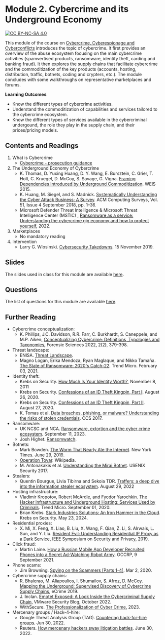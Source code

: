 # Module 2. Cybercrime and its Underground Economy

[![CC BY-NC-SA 4.0][cc-by-nc-sa-shield]][cc-by-nc-sa]

[cc-by-nc-sa]: http://creativecommons.org/licenses/by-nc-sa/4.0/
[cc-by-nc-sa-shield]: https://img.shields.io/badge/License-CC%20BY--NC--SA%204.0-lightgrey.svg


This module of the course on [Cybercrime, Cyberespionage and Cyberconflicts](https://github.com/0xjet/ccc) introduces the topic of cybercrime. It first provides an overview of the abuse ecosystem focusing on the main cybercrime activities (spamvertised products, ransomware, identity theft, carding and banking fraud). It then explores the supply chains that facilitate cybercrime and the commoditization of the key products (accounts, hosting, distribution, traffic, botnets, coding and crypters, etc.). The module concludes with some walkthroughs on representative marketplaces and forums.

**Learning Outcomes**
* Know the different types of cybercrime activities.
* Understand the commoditization of capabilities and services tailored to the cybercrime ecosystem.
* Know the different types of services available in the cybercriminal undergound, the role they play in the supply chain, and their prices/pricing models.

## Contents and Readings

1. What is Cybercrime
    * [Cybercrime - prosecution guidance](https://www.cps.gov.uk/legal-guidance/cybercrime-prosecution-guidance)
2. The Underground Economy of Cybercrime
    * K. Thomas, D. Yuxing Huang, D. Y. Wang, E. Bursztein, C. Grier, T. Holt, C. Kruegel, D. McCoy, S. Savage, G. Vigna. [Framing Dependencies Introduced by Underground Commoditization](https://research.google/pubs/pub43798/). WEIS 2015.
    * K. Huang, M. Siegel, and S. Madnick. [Systematically Understanding the Cyber Attack Business: A Survey](https://dl.acm.org/doi/10.1145/3199674). ACM Computing Surveys, Vol. 51, Issue 4 September 2018, pp. 1–36.
    * Microsoft Defender Threat Intelligence & Microsoft Threat Intelligence Center (MSTIC)
, [Ransomware as a service: Understanding the cybercrime gig economy and how to protect yourself](https://www.microsoft.com/security/blog/2022/05/09/ransomware-as-a-service-understanding-the-cybercrime-gig-economy-and-how-to-protect-yourself/), 2022.
3. Marketplaces
    * No mandatory reading
4. Intervention
    * Larry G. Wlosinski. [Cybersecurity Takedowns](https://www.isaca.org/resources/isaca-journal/issues/2019/volume-6/cybersecurity-takedowns). 15 November 2019.


## Slides

The slides used in class for this module are available [here](https://github.com/0xjet/ccc/blob/main/2_cybercrime/2_cybercrime_slides.pdf).


## Questions

The list of questions for this module are available [here](https://github.com/0xjet/ccc/blob/main/2_cybercrime/2_cybercrime_questions.md).


## Further Reading

* Cybercrime conceptualization:
    * K. Phillips, J.C. Davidson, R.R. Farr, C. Burkhardt, S. Caneppele, and M.P. Aiken, [Conceptualizing Cybercrime: Definitions, Typologies and Taxonomies](https://www.mdpi.com/2673-6756/2/2/28/htm), Forensic Sciences 2022, 2(2), 379-398.
* Threat landscape:
    * ENISA. [Threat Landscape](https://www.enisa.europa.eu/topics/threat-risk-management/threats-and-trends).
    * Magno Logan, Erika Mendoza, Ryan Maglaque, and Nikko Tamaña. [The State of Ransomware: 2020's Catch-22](https://www.trendmicro.com/vinfo/us/security/news/cybercrime-and-digital-threats/the-state-of-ransomware-2020-s-catch-22). Trend Micro. February 03, 2021.
* Identity theft:
    * Krebs on Security. [How Much Is Your Identity Worth?](https://krebsonsecurity.com/2011/11/how-much-is-your-identity-worth/), November 8, 2011
    * Krebs on Security. [Confessions of an ID Theft Kingpin, Part I](https://krebsonsecurity.com/2020/08/confessions-of-an-id-theft-kingpin-part-i/). August 26, 2020.
    * Krebs on Security. [Confessions of an ID Theft Kingpin, Part II](https://krebsonsecurity.com/2020/08/confessions-of-an-id-theft-kingpin-part-ii/). August 27, 2020.
    * K. Tomas et al. [Data breaches, phishing, or malware? Understanding the risks of stolen credentials](https://research.google/pubs/pub46437/). CCS 2017.
* Ransomware:
    * UK NCSC and NCA. [Ransomware, extortion and the cyber crime ecosystem](https://www.ncsc.gov.uk/whitepaper/ransomware-extortion-and-the-cyber-crime-ecosystem). September 11, 2023.
    * Josh Highet. [Ransomwatch](https://github.com/joshhighet/ransomwatch). 
* Botnets:
    * Mark Bowden. [The Worm That Nearly Ate the Internet](https://www.nytimes.com/2019/06/29/opinion/sunday/conficker-worm-ukraine.html). New York Times. June 29, 2019.
    * [Operation Tovar](https://en.wikipedia.org/wiki/Operation_Tovar). Wikipedia.
    * M. Antonakakis et al. [Understanding the Mirai Botnet](https://www.usenix.org/conference/usenixsecurity17/technical-sessions/presentation/antonakakis). USENIX Security 2017.
* Stealers:
    * Quentin Bourgue, Livia Tibirna and Sekoia TDR. [Traffers: a deep dive into the information stealer ecosystem](https://blog.sekoia.io/traffers-a-deep-dive-into-the-information-stealer-ecosystem/). August 29, 2022
* Hosting infrastructure: 
    * Vladimir Kropotov, Robert McArdle, and Fyodor Yarochkin. [The Hacker Infrastructure and Underground Hosting: Services Used by Criminals](https://documents.trendmicro.com/assets/white_papers/wp-the-hacker-infrastructure-and-underground-hosting-services-used-by-criminals.pdf). Trend Micro. September 01, 2020.
    * Brian Krebs. [Stark Industries Solutions: An Iron Hammer in the Cloud](https://krebsonsecurity.com/2024/05/stark-industries-solutions-an-iron-hammer-in-the-cloud/). Krebs on Security. May 23, 2024.
* Residential proxies:
    * X. Mi, X. Feng, X. Liao, B. Liu, X. Wang, F. Qian, Z. Li, S. Alrwais, L. Sun, and Y. Liu. [Resident Evil: Understanding Residential IP Proxy as a Dark Service](https://ieeexplore.ieee.org/stamp/stamp.jsp?tp=&arnumber=8835239), IEEE Symposium on Security and Privacy, 2019.
* Click fraud:
     * Martin Laine. [How a Russian Mobile App Developer Recruited Phones into a Secret Ad-Watching Robot Army](https://www.occrp.org/en/investigations/how-a-russian-mobile-app-developer-recruited-phones-into-a-secret-ad-watching-robot-army). OCCRP, 9 September 2021.
* Phone scams:
    * Jim Browning. [Spying on the Scammers [Parts 1-4]](https://www.youtube.com/watch?v=le71yVPh4uk&list=PLBNmQJqxpaMaxqghShRiOnHUjO00ZCsor). Mar 2, 2020.
* Cybercrime supply chains:
    * R. Bhalerao, M. Aliapoulios, I. Shumailov, S. Afroz, D. McCoy. [Mapping the Underground: Supervised Discovery of Cybercrime Supply Chains](https://damonmccoy.com/papers/ecrime2019.pdf), eCrime 2019.
    * J. Inclan. [Emotet Exposed: A Look Inside the Cybercriminal Supply Chain](https://blogs.vmware.com/security/2022/10/emotet-exposed-a-look-inside-the-cybercriminal-supply-chain.html), VMware Security Blog, October 2022.
    * WithSecure. [The Professionalization of Cyber Crime](https://www.withsecure.com/content/dam/with-secure/en/resources/WS_Professionalisation_of_CyberCrime_EN.pdf), 2023.
* Mercenary groups / Hack-4-hire:
  * Google Threat Analysis Group (TAG). [Countering hack-for-hire groups](https://blog.google/threat-analysis-group/countering-hack-for-hire-groups/). Jun 30, 2022.
  * Reuters. [How mercenary hackers sway litigation battles](https://www.reuters.com/investigates/special-report/usa-hackers-litigation/). June 30, 2022.

